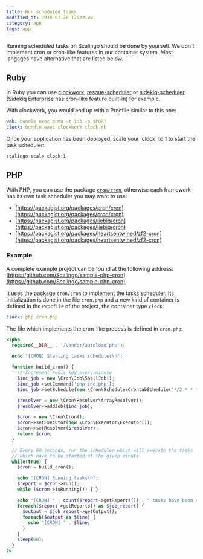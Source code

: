 ```yaml
---
title: Run scheduled tasks
modified_at: 2016-01-28 12:22:00
category: app
tags: app
---
```


Running scheduled tasks on Scalingo should be done by yourself. We don't
implement cron or cron-like features in our container system. Most langages
have alternative that are listed below.

## Ruby

In Ruby you can use [clockwork](http://rubygems.org/gems/clockwork),
[resque-scheduler](https://rubygems.org/gems/resque-scheduler) or
[sidekiq-scheduler](https://rubygems.org/gems/sidekiq-scheduler) (Sidekiq
Enterprise has cron-like feature built-in) for example.

With clockwork, you would end up with a Procfile similar to this one:

```yaml
web: bundle exec puma -t 1:3 -p $PORT
clock: bundle exec clockwork clock.rb
```

Once your application has been deployed, scale your 'clock' to 1 to start the task
scheduler:

```bash
scalingo scale clock:1
```

## PHP

With PHP, you can use the package [`cron/cron`](https://github.com/Cron/Cron),
otherwise each framework has its own task scheduler you may want to use:

* [https://packagist.org/packages/cron/cron](https://packagist.org/packages/cron/cron)
* [https://packagist.org/packages/liebig/cron](https://packagist.org/packages/liebig/cron)
* [https://packagist.org/packages/heartsentwined/zf2-cron](https://packagist.org/packages/heartsentwined/zf2-cron)

### Example

A complete example project can be found at the following address:
[https://github.com/Scalingo/sample-php-cron](https://github.com/Scalingo/sample-php-cron)

It uses the package [`cron/cron`](https://github.com/Cron/Cron) to implement the tasks scheduler.
Its initialization is done in the file `cron.php` and a new kind of container is defined in the
`Procfile` of the project, the container type `clock`:

```yaml
clock: php cron.php
```

The file which implements the cron-like process is defined in `cron.php`:

```php
<?php
  require(__DIR__ . '/vendor/autoload.php');

  echo "[CRON] Starting tasks scheduler\n";

  function build_cron() {
    // Increment redis key every minute
    $inc_job = new \Cron\Job\ShellJob();
    $inc_job->setCommand('php inc.php');
    $inc_job->setSchedule(new \Cron\Schedule\CrontabSchedule('*/2 * * * *'));

    $resolver = new \Cron\Resolver\ArrayResolver();
    $resolver->addJob($inc_job);

    $cron = new \Cron\Cron();
    $cron->setExecutor(new \Cron\Executor\Executor());
    $cron->setResolver($resolver);
    return $cron;
  }

  // Every 60 seconds, run the scheduler which will execute the tasks
  // which have to be started at the given minute.
  while(true) {
    $cron = build_cron();

    echo "[CRON] Running tasks\n";
    $report = $cron->run();
    while ($cron->isRunning()) { }

    echo "[CRON] " . count($report->getReports()) . " tasks have been executed\n";
    foreach($report->getReports() as $job_report) {
      $output = $job_report->getOutput();
      foreach($output as $line) {
        echo "[CRON] " . $line;
      }
    }
    sleep(60);
  }
?>
```
